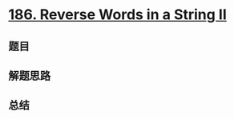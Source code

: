 # [186. Reverse Words in a String II](https://leetcode.com/problems/reverse-words-in-a-string-ii/)

## 题目


## 解题思路


## 总结


